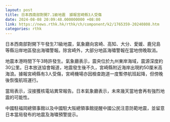 ```yaml
---
layout: post
title: 日本西南部對開7.1級地震　據報宮崎縣3人受傷
date: 2024-08-08 20:09:48.000000000 +08:00
link: https://news.rthk.hk/rthk/ch/component/k2/1765359-20240808.htm
categories: rthk
---
```


日本西南部對開下午發生7.1級地震，氣象廳向宮崎、高知、大分、愛媛、鹿兒島等縣沿岸地區發出海嘯警報。除宮崎外，大部分地區海嘯警報在當地傍晚取消。

地震本港時間下午3時許發生。氣象廳表示，震央位於九州東岸海域，震源深度約30公里。日本放送協會報道，地震發生後不久，宮崎縣附近海岸出現約50厘米高海浪。據報宮崎縣有3人受傷，宮崎機場亦因檢查跑道一度暫停航班起降，但傍晚後恢復航班運行。 

當局表示，沒接獲核電站異常報告。日本氣象廳表示，未來幾天當地會再有強烈地震的可能性。

中國駐福岡總領事館以及中國駐大阪總領事館提醒中國公民注意防範地震，並留意日本當局發布的地震及海嘯預警提示。
